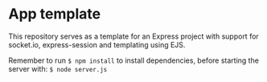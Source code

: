 # App template

This repository serves as a template for an Express project with support for socket.io, express-session and templating using EJS.

Remember to run `$ npm install` to install dependencies, before starting the server with: `$ node server.js`
